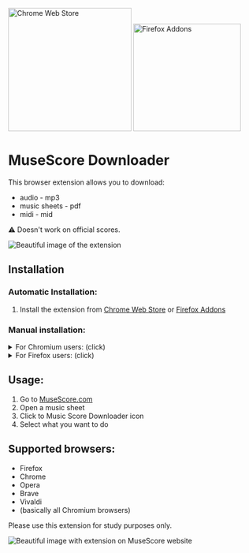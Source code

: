 <a href="https://chrome.google.com/webstore/detail/music-score-downloader/jhogldboghgffknljgnomjkcfbapogdf"><img alt="Chrome Web Store" width="250px" src="https://storage.googleapis.com/web-dev-uploads/image/WlD8wC6g8khYWPJUsQceQkhXSlv1/HRs9MPufa1J1h5glNhut.png"/></a>
<a href="https://addons.mozilla.org/en-US/firefox/addon/music-score-downloader/"><img alt="Firefox Addons" width="218px" src="https://blog.mozilla.org/addons/files/2020/04/get-the-addon-fx-apr-2020.svg"/></a>

# MuseScore Downloader

This browser extension allows you to download:
* audio - mp3
* music sheets - pdf
* midi - mid

⚠️ Doesn't work on official scores.

<img src="https://raw.githubusercontent.com/ingui-n/musescore-downloader/master/screenshots/extension.png" alt="Beautiful image of the extension"/>

## Installation
### Automatic Installation:
1. Install the extension from [Chrome Web Store](https://chrome.google.com/webstore/detail/music-score-downloader/jhogldboghgffknljgnomjkcfbapogdf) or [Firefox Addons](https://addons.mozilla.org/en-US/firefox/addon/music-score-downloader/)

### Manual installation:
<details>
  <summary>For Chromium users: (click)</summary>

1. Go to [the latest release](https://github.com/ingui-n/musescore-downloader/releases/latest)
2. Download the `musescore-downloader-manifest-v3.crx` file
3. Go to the browser extension manager [chrome://extensions/](chrome://extensions/)
4. Enable `Developer mode` (at the top right)
5. Drag and drop the file downloaded in the previous step into the browser window and click to install
6. That's it! Extension is now ready to use 🎉

</details>

<details>
  <summary>For Firefox users: (click)</summary>

1. Go to [the latest release](https://github.com/ingui-n/musescore-downloader/releases/latest)
2. Click to the `musescore-downloader-manifest-v2.xpi` file
3. A bubble with text and button should appear. Click on `Continue to Installation` and `Add`
4. That's it! Extension is now ready to use 🎉
</details>


## Usage:
1. Go to [MuseScore.com](https://musescore.com/)
2. Open a music sheet
3. Click to Music Score Downloader icon
4. Select what you want to do

## Supported browsers:
* Firefox
* Chrome
* Opera
* Brave
* Vivaldi
* (basically all Chromium browsers)

Please use this extension for study purposes only.

<img src="https://raw.githubusercontent.com/ingui-n/musescore-downloader/master/screenshots/screenshot.png" alt="Beautiful image with extension on MuseScore website"/>
